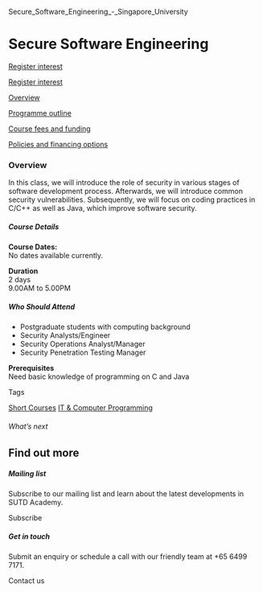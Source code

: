 Secure_Software_Engineering_-_Singapore_University



Secure Software Engineering
===========================

[Register interest](/admissions/academy/short-courses/short-courses-register-your-interest/?coursename=secure-software-engineering)

[Register interest](/admissions/academy/short-courses/short-courses-register-your-interest/?coursename=secure-software-engineering)

[Overview](/course/secure-software-engineering/#tabs)

[Programme outline](/course/secure-software-engineering/programme-outline/#tabs)

[Course fees and funding](/course/secure-software-engineering/course-fees-and-funding/#tabs)

[Policies and financing options](/course/secure-software-engineering/policies-and-financing-options/#tabs)

### Overview

In this class, we will introduce the role of security in various stages of software development process. Afterwards, we will introduce common security vulnerabilities. Subsequently, we will focus on coding practices in C/C++ as well as Java, which improve software security.

##### **Course Details**

**Course Dates:**  
No dates available currently.

**Duration**  
2 days  
9.00AM to 5.00PM

##### **Who Should Attend**

* Postgraduate students with computing background
* Security Analysts/Engineer
* Security Operations Analyst/Manager
* Security Penetration Testing Manager

**Prerequisites**  
Need basic knowledge of programming on C and Java

Tags

[Short Courses](/admissions/academy/courses-and-modules/?academy-type-course=780)
[IT & Computer Programming](/admissions/academy/courses-and-modules/?discipline=929)

###### What’s next

Find out more
-------------

##### Mailing list

Subscribe to our mailing list and learn about the latest developments in SUTD Academy.

Subscribe

##### Get in touch

Submit an enquiry or schedule a call with our friendly team at +65 6499 7171.

Contact us

